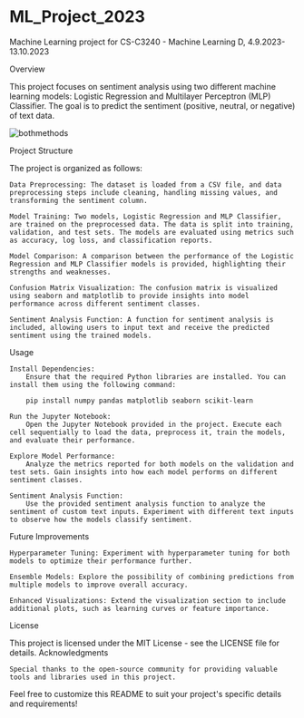# ML_Project_2023
Machine Learning project for CS-C3240 - Machine Learning D, 4.9.2023-13.10.2023

Overview

This project focuses on sentiment analysis using two different machine learning models: Logistic Regression and Multilayer Perceptron (MLP) Classifier. The goal is to predict the sentiment (positive, neutral, or negative) of text data.

![bothmethods](https://github.com/MariusBoda/ML_Project_2023/assets/35667954/54120843-06cb-4c2b-8a3f-08490c02bf66)

Project Structure

The project is organized as follows:

    Data Preprocessing: The dataset is loaded from a CSV file, and data preprocessing steps include cleaning, handling missing values, and transforming the sentiment column.

    Model Training: Two models, Logistic Regression and MLP Classifier, are trained on the preprocessed data. The data is split into training, validation, and test sets. The models are evaluated using metrics such as accuracy, log loss, and classification reports.

    Model Comparison: A comparison between the performance of the Logistic Regression and MLP Classifier models is provided, highlighting their strengths and weaknesses.

    Confusion Matrix Visualization: The confusion matrix is visualized using seaborn and matplotlib to provide insights into model performance across different sentiment classes.

    Sentiment Analysis Function: A function for sentiment analysis is included, allowing users to input text and receive the predicted sentiment using the trained models.

Usage

    Install Dependencies:
        Ensure that the required Python libraries are installed. You can install them using the following command:

        pip install numpy pandas matplotlib seaborn scikit-learn

    Run the Jupyter Notebook:
        Open the Jupyter Notebook provided in the project. Execute each cell sequentially to load the data, preprocess it, train the models, and evaluate their performance.

    Explore Model Performance:
        Analyze the metrics reported for both models on the validation and test sets. Gain insights into how each model performs on different sentiment classes.

    Sentiment Analysis Function:
        Use the provided sentiment analysis function to analyze the sentiment of custom text inputs. Experiment with different text inputs to observe how the models classify sentiment.

Future Improvements

    Hyperparameter Tuning: Experiment with hyperparameter tuning for both models to optimize their performance further.

    Ensemble Models: Explore the possibility of combining predictions from multiple models to improve overall accuracy.

    Enhanced Visualizations: Extend the visualization section to include additional plots, such as learning curves or feature importance.

License

This project is licensed under the MIT License - see the LICENSE file for details.
Acknowledgments

    Special thanks to the open-source community for providing valuable tools and libraries used in this project.

Feel free to customize this README to suit your project's specific details and requirements!
